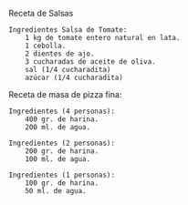 Receta de Salsas

	Ingredientes Salsa de Tomate:
		1 kg de tomate entero natural en lata.
		1 cebolla.
		2 dientes de ajo.
		3 cucharadas de aceite de oliva.
		sal (1/4 cucharadita)
		azúcar (1/4 cucharadita)	
	
Receta de masa de pizza fina:

	Ingredientes (4 personas):
		400 gr. de harina.
		200 ml. de agua.

	Ingredientes (2 personas):
		200 gr. de harina.
		100 ml. de agua.
		
	Ingredientes (1 personas):
		100 gr. de harina.
		50 ml. de agua.	
